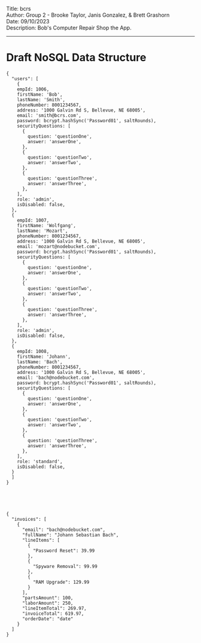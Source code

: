 Title: bcrs    
Author: Group 2 - Brooke Taylor, Janis Gonzalez, & Brett Grashorn  
Date: 09/10/2023  
Description: Bob's Computer Repair Shop the App.  

---

# Draft NoSQL Data Structure 

    {
      "users": [
        {
        empId: 1006,
        firstName: 'Bob',
        lastName: 'Smith',
        phoneNumber: 8001234567,
        address: '1000 Galvin Rd S, Bellevue, NE 68005',
        email: 'smith@bcrs.com',
        password: bcrypt.hashSync('Password01', saltRounds),
        securityQuestions: [
          {
            question: 'questionOne',
            answer: 'answerOne',
          },
          {
            question: 'questionTwo',
            answer: 'answerTwo',
          },
          {
            question: 'questionThree',
            answer: 'answerThree',
          },
        ],
        role: 'admin',
        isDisabled: false,
      },
      {
        empId: 1007,
        firstName: 'Wolfgang',
        lastName: 'Mozart',
        phoneNumber: 8001234567,
        address: '1000 Galvin Rd S, Bellevue, NE 68005',
        email: 'mozart@nodebucket.com',
        password: bcrypt.hashSync('Password01', saltRounds),
        securityQuestions: [
          {
            question: 'questionOne',
            answer: 'answerOne',
          },
          {
            question: 'questionTwo',
            answer: 'answerTwo',
          },
          {
            question: 'questionThree',
            answer: 'answerThree',
          },
        ],
        role: 'admin',
        isDisabled: false,
      },
      {
        empId: 1008,
        firstName: 'Johann',
        lastName: 'Bach',
        phoneNumber: 8001234567,
        address: '1000 Galvin Rd S, Bellevue, NE 68005',
        email: 'bach@nodebucket.com',
        password: bcrypt.hashSync('Password01', saltRounds),
        securityQuestions: [
          {
            question: 'questionOne',
            answer: 'answerOne',
          },
          {
            question: 'questionTwo',
            answer: 'answerTwo',
          },
          {
            question: 'questionThree',
            answer: 'answerThree',
          },
        ],
        role: 'standard',
        isDisabled: false,
      }
      ]
    }





    {
      "invoices": [
        {
          "email": "bach@nodebucket.com",
          "fullName": "Johann Sebastian Bach",
          "lineItems": [
            {
              "Password Reset": 39.99
            },
            {
              "Spyware Removal": 99.99
            },
            {
              "RAM Upgrade": 129.99
            }
          ],
          "partsAmount": 100,
          "laborAmount": 250,
          "lineItemTotal": 269.97,
          "invoiceTotal": 619.97,
          "orderDate": "date"
        }
      ]
    }



